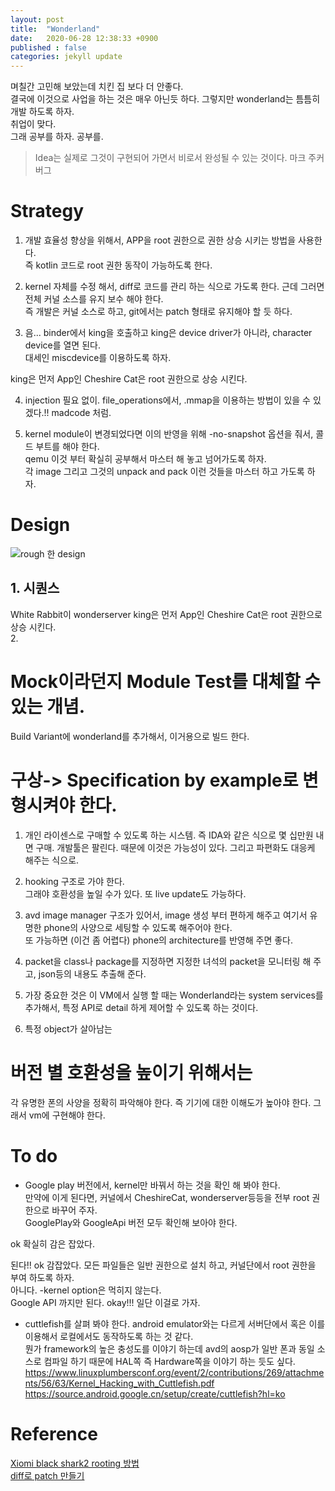 ```yaml
---
layout: post
title:  "Wonderland"
date:   2020-06-28 12:38:33 +0900
published : false
categories: jekyll update
---
```


며칠간 고민해 보았는데 치킨 집 보다 더 안좋다.   
결국에 이것으로 사업을 하는 것은 매우 아닌듯 하다. 그렇지만 wonderland는 틈틈히 개발 하도록 하자.   
취업이 맞다.    
그래 공부를 하자. 공부를.  

> Idea는 실제로 그것이 구현되어 가면서 비로서 완성될 수 있는 것이다. 마크 주커버그      

# Strategy
1. 개발 효율성 향상을 위해서, APP을 root 권한으로 권한 상승 시키는 방법을 사용한다.    
즉 kotlin 코드로 root 권한 동작이 가능하도록 한다.   

2. kernel 자체를 수정 해서, diff로 코드를 관리 하는 식으로 가도록 한다. 근데 그러면 전체 커널 소스를 유지 보수 해야 한다.  
즉 개발은 커널 소스로 하고, git에서는 patch 형태로 유지해야 할 듯 하다.   

3. 음... binder에서 king을 호출하고 king은 device driver가 아니라, character device를 열면 된다.  
대세인 miscdevice를 이용하도록 하자. 

king은 먼저 App인 Cheshire Cat은 root 권한으로 상승 시킨다.  

4. injection 필요 없이. file_operations에서, .mmap을 이용하는 방법이 있을 수 있겠다.!! madcode 처럼. 

5. kernel module이 변경되었다면 이의 반영을 위해 -no-snapshot 옵션을 줘서, 콜드 부트를 해야 한다.   
qemu 이것 부터 확실히 공부해서 마스터 해 놓고 넘어가도록 하자.   
각 image 그리고 그것의 unpack and pack 이런 것들을 마스터 하고 가도록 하자.   

# Design
![rough 한 design](https://docs.google.com/drawings/d/e/2PACX-1vRVTNgPyqASYIH5N2KAJNLYpJ04HOZg3-YztOiYeCcUpdByItm50qFz0boKXB5LJB5p3IOSzOUxzitX/pub?w=1440&h=1080)   


## 1. 시퀀스 
White Rabbit이 wonderserver
king은 먼저 App인 Cheshire Cat은 root 권한으로 상승 시킨다.  
2.

# Mock이라던지 Module Test를 대체할 수 있는 개념. 
Build Variant에 wonderland를 추가해서, 이거용으로 빌드 한다.  

# 구상-> Specification by example로 변형시켜야 한다.  
1. 개인 라이센스로 구매할 수 있도록 하는 시스템. 
즉 IDA와 같은 식으로 몇 십만원 내면 구매. 
개발툴은 팔린다. 때문에 이것은 가능성이 있다. 그리고 파편화도 대응케 해주는 식으로.

2. hooking 구조로 가야 한다.  
그래야 호환성을 높일 수가 있다. 또 live update도 가능하다.   

3. avd image manager 구조가 있어서, image 생성 부터 편하게 해주고 여기서 유명한 phone의 사양으로 세팅할 수 있도록 해주어야 한다.  
또 가능하면 (이건 좀 어렵다) phone의 architecture를 반영해 주면 좋다. 

4. packet을 class나 package를 지정하면 지정한 녀석의 packet을 모니터링 해 주고, json등의 내용도 추출해 준다.   

5. 가장 중요한 것은 이 VM에서 실행 할 때는 Wonderland라는 system services를 추가해서, 특정 API로 detail 하게 제어할 수 있도록 하는 것이다. 

6. 특정 object가 살아남는 

# 버전 별 호환성을 높이기 위해서는  
각 유명한 폰의 사양을 정확히 파악해야 한다. 즉 기기에 대한 이해도가 높아야 한다. 
그래서 vm에 구현해야 한다.   


# To do

* Google play 버전에서, kernel만 바꿔서 하는 것을 확인 해 봐야 한다.   
만약에 이게 된다면, 커널에서 CheshireCat, wonderserver등등을 전부 root 권한으로 바꾸어 주자.  
GooglePlay와 GoogleApi 버전 모두 확인해 보아야 한다.  

ok 확실히 감은 잡았다. 

된다!! ok 감잡았다. 모든 파일들은 일반 권한으로 설치 하고, 커널단에서 root 권한을 부여 하도록 하자.  
아니다. -kernel option은 먹히지 않는다.  
Google API 까지만 된다. okay!!! 
일단 이걸로 가자.  

* cuttlefish를 살펴 봐야 한다. android emulator와는 다르게 서버단에서 혹은 이를 이용해서 로컬에서도 동작하도록 하는 것 같다.    
뭔가 framework의 높은 충성도를 이야기 하는데 avd의 aosp가 일반 폰과 동일 소스로 컴파일 하기 때문에 HAL쪽 즉 Hardware쪽을 이야기 하는 듯도 싶다.  
https://www.linuxplumbersconf.org/event/2/contributions/269/attachments/56/63/Kernel_Hacking_with_Cuttlefish.pdf   
https://source.android.google.cn/setup/create/cuttlefish?hl=ko   

# Reference  
[Xiomi black shark2 rooting 방법](https://www.getdroidtips.com/root-black-shark-2-pro/)   
[diff로 patch 만들기](https://twpower.github.io/195-how-to-apply-patch-file)    
